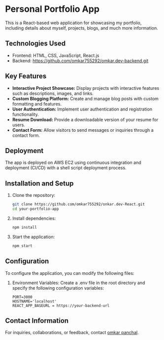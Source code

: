 # Personal Portfolio App
This is a React-based web application for showcasing my portfolio, including details about myself, projects, blogs, and much more information.


## Technologies Used
- Frontend: HTML, CSS, JavaScript, React.js
- Backend: https://github.com/omkar755292/omkar.dev-backend.git


## Key Features
- **Interactive Project Showcase:** Display projects with interactive features such as descriptions, images, and links.
- **Custom Blogging Platform:** Create and manage blog posts with custom formatting and features.
- **User Authentication:** Implement user authentication and registration functionality.
- **Resume Download:** Provide a downloadable version of your resume for users.
- **Contact Form:** Allow visitors to send messages or inquiries through a contact form.


## Deployment
The app is deployed on AWS EC2 using continuous integration and deployment (CI/CD) with a shell script deployment process.


## Installation and Setup

1. Clone the repository:
   ```bash
   git clone https://github.com/omkar755292/onkar.dev-React.git
   cd your-portfolio-app
   ```

2. Install dependencies:
   ```bash
   npm install
   ```

3. Start the application:
   ```bash
   npm start
   ```


## Configuration
To configure the application, you can modify the following files:

1. Environment Variables: Create a .env file in the root directory and specify the following configuration variables:

   ```plaintext
   PORT=3000
   HOSTNAME='localhost'
   REACT_APP_BASEURL = https://your-backend-url
   ```



## Contact Information
For inquiries, collaborations, or feedback, contact [omkar panchal](mailto:omkarpanchal.cse@gmail.com).
